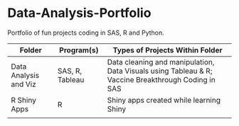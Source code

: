 # Data-Analysis-Portfolio
Portfolio of fun projects coding in SAS, R and Python.



| Folder  | Program(s) | Types of Projects Within Folder |
| ------------- | ------------- | ------------- |
| Data Analysis and Viz | SAS, R, Tableau  | Data cleaning and manipulation, Data Visuals using Tableau & R; Vaccine Breakthrough Coding in SAS  |
| R Shiny Apps | R | Shiny apps created while learning Shiny |
|  | |  |

